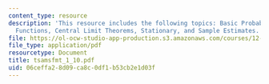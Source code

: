 ```yaml
---
content_type: resource
description: 'This resource includes the following topics: Basic Probability, Characteristic
  Functions, Central Limit Theorems, Stationary, and Sample Estimates.'
file: https://ol-ocw-studio-app-production.s3.amazonaws.com/courses/12-864-inference-from-data-and-models-spring-2005/06ceffa28d09ca8c0df1b53cb2e1d03f_tsamsfmt_1_10.pdf
file_type: application/pdf
resourcetype: Document
title: tsamsfmt_1_10.pdf
uid: 06ceffa2-8d09-ca8c-0df1-b53cb2e1d03f
---
```

